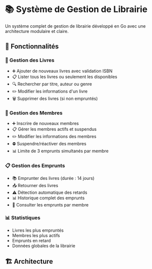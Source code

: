 # 📚 Système de Gestion de Librairie

Un système complet de gestion de librairie développé en Go avec une architecture modulaire et claire.

## 🚀 Fonctionnalités

### 📖 Gestion des Livres
- ➕ Ajouter de nouveaux livres avec validation ISBN
- 📋 Lister tous les livres ou seulement les disponibles
- 🔍 Rechercher par titre, auteur ou genre
- ✏️ Modifier les informations d'un livre
- 🗑️ Supprimer des livres (si non empruntés)

### 👥 Gestion des Membres
- ➕ Inscrire de nouveaux membres
- 📋 Gérer les membres actifs et suspendus
- ✏️ Modifier les informations des membres
- ⛔ Suspendre/réactiver des membres
- 📊 Limite de 3 emprunts simultanés par membre

### 📋 Gestion des Emprunts
- 📚 Emprunter des livres (durée : 14 jours)
- 📤 Retourner des livres
- ⚠️ Détection automatique des retards
- 📊 Historique complet des emprunts
- 👤 Consulter les emprunts par membre

### 📊 Statistiques
- Livres les plus empruntés
- Membres les plus actifs  
- Emprunts en retard
- Données globales de la librairie

## 🏗️ Architecture